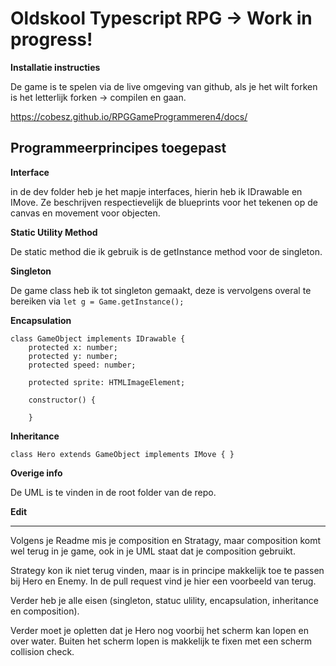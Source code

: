 # Oldskool Typescript RPG -> Work in progress!


**Installatie instructies**

De game is te spelen via de live omgeving van github, als je het wilt forken is het letterlijk forken -> compilen en gaan.

https://cobesz.github.io/RPGGameProgrammeren4/docs/

## Programmeerprincipes toegepast

**Interface**

in de dev folder heb je het mapje interfaces, hierin heb ik IDrawable en IMove. Ze beschrijven respectievelijk de blueprints voor het tekenen op de canvas en movement voor objecten.

**Static Utility Method**

De static method die ik gebruik is de getInstance method voor de singleton.

**Singleton**

De game class heb ik tot singleton gemaakt, deze is vervolgens overal te bereiken via  `let g = Game.getInstance();`

**Encapsulation**

    class GameObject implements IDrawable {
        protected x: number;
        protected y: number;
        protected speed: number;

        protected sprite: HTMLImageElement;

        constructor() {

        }

**Inheritance**

`class Hero extends GameObject implements IMove { }`


**Overige info**

De UML is te vinden in de root folder van de repo.



**Edit**
_____________________________________________________________________________________

Volgens je Readme mis je composition en Stratagy, 
maar composition komt wel terug in je game, ook in je UML staat dat je composition gebruikt.

Strategy kon ik niet terug vinden, maar is in principe makkelijk toe te passen bij Hero en Enemy.
In de pull request vind je hier een voorbeeld van terug.

Verder heb je alle eisen (singleton, statuc ulility, encapsulation, inheritance en composition).

Verder moet je opletten dat je Hero nog voorbij het scherm kan lopen en over water.
Buiten het scherm lopen is makkelijk te fixen met een scherm collision check.

